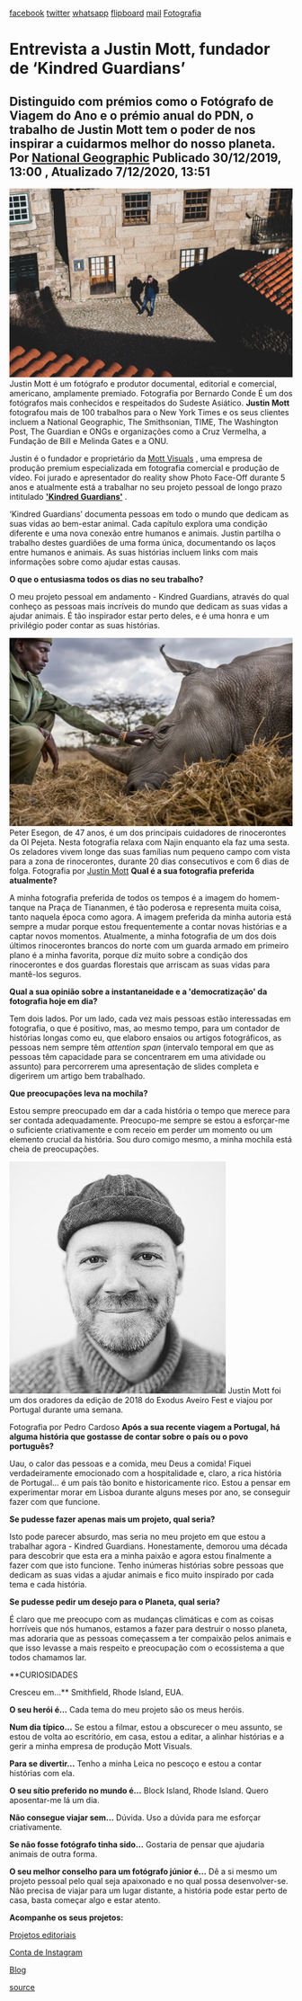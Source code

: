 [facebook](https://www.facebook.com/sharer/sharer.php?u=https%3A%2F%2Fwww.natgeo.pt%2Ffotografia%2F2019%2F12%2Fentrevista-justin-mott-fundador-de-kindred-guardians) [twitter](https://twitter.com/share?url=https%3A%2F%2Fwww.natgeo.pt%2Ffotografia%2F2019%2F12%2Fentrevista-justin-mott-fundador-de-kindred-guardians&via=natgeo&text=Entrevista%20a%20Justin%20Mott%2C%20fundador%20de%20%E2%80%98Kindred%20Guardians%E2%80%99) [whatsapp](https://web.whatsapp.com/send?text=https%3A%2F%2Fwww.natgeo.pt%2Ffotografia%2F2019%2F12%2Fentrevista-justin-mott-fundador-de-kindred-guardians) [flipboard](https://share.flipboard.com/bookmarklet/popout?v=2&title=Entrevista%20a%20Justin%20Mott%2C%20fundador%20de%20%E2%80%98Kindred%20Guardians%E2%80%99&url=https%3A%2F%2Fwww.natgeo.pt%2Ffotografia%2F2019%2F12%2Fentrevista-justin-mott-fundador-de-kindred-guardians) [mail](mailto:?subject=NatGeo&body=https%3A%2F%2Fwww.natgeo.pt%2Ffotografia%2F2019%2F12%2Fentrevista-justin-mott-fundador-de-kindred-guardians%20-%20Entrevista%20a%20Justin%20Mott%2C%20fundador%20de%20%E2%80%98Kindred%20Guardians%E2%80%99) [Fotografia](https://www.natgeo.pt/fotografia) 
# Entrevista a Justin Mott, fundador de ‘Kindred Guardians’ 
## Distinguido com prémios como o Fotógrafo de Viagem do Ano e o prémio anual do PDN, o trabalho de Justin Mott tem o poder de nos inspirar a cuidarmos melhor do nosso planeta. Por [National Geographic](https://www.natgeo.pt/autor/national-geographic) Publicado 30/12/2019, 13:00 , Atualizado 7/12/2020, 13:51 
![Justin Mott é um fotógrafo e produtor documental](img/files_styles_image_00_public_justin.jpg)
Justin Mott é um fotógrafo e produtor documental, editorial e comercial, americano, amplamente premiado. Fotografia por Bernardo Conde É um dos fotógrafos mais conhecidos e respeitados do Sudeste Asiático. **Justin Mott** fotografou mais de 100 trabalhos para o New York Times e os seus clientes incluem a National Geographic, The Smithsonian, TIME, The Washington Post, The Guardian e ONGs e organizações como a Cruz Vermelha, a Fundação de Bill e Melinda Gates e a ONU. 

Justin é o fundador e proprietário da [Mott Visuals](https://www.mottvisuals.com/) , uma empresa de produção premium especializada em fotografia comercial e produção de vídeo. Foi jurado e apresentador do reality show Photo Face-Off durante 5 anos e atualmente está a trabalhar no seu projeto pessoal de longo prazo intitulado [**'Kindred Guardians'**](https://www.justinmott.com/kindred-guardians) . 

‘Kindred Guardians’ documenta pessoas em todo o mundo que dedicam as suas vidas ao bem-estar animal. Cada capítulo explora uma condição diferente e uma nova conexão entre humanos e animais. Justin partilha o trabalho destes guardiões de uma forma única, documentando os laços entre humanos e animais. As suas histórias incluem links com mais informações sobre como ajudar estas causas. 

**O que o entusiasma todos os dias no seu trabalho?** 

O meu projeto pessoal em andamento - Kindred Guardians, através do qual conheço as pessoas mais incríveis do mundo que dedicam as suas vidas a ajudar animais. É tão inspirador estar perto deles, e é uma honra e um privilégio poder contar as suas histórias. 

![Peter Esegon, de 47 anos, é um dos principais cuidadores de rinocerontes da OI Pejeta. ](img/files_styles_image_00_public_the_last_remaining_nothern_white_rhinos_justin_mott_00_large.jpg)
Peter Esegon, de 47 anos, é um dos principais cuidadores de rinocerontes da OI Pejeta. Nesta fotografia relaxa com Najin enquanto ela faz uma sesta. Os zeladores vivem longe das suas famílias num pequeno campo com vista para a zona de rinocerontes, durante 20 dias consecutivos e com 6 dias de folga. Fotografia por [Justin Mott](https://www.natgeo.pt/fotografo/justin-mott) **Qual é a sua fotografia preferida atualmente?** 

A minha fotografia preferida de todos os tempos é a imagem do homem-tanque na Praça de Tiananmen, é tão poderosa e representa muita coisa, tanto naquela época como agora. A imagem preferida da minha autoria está sempre a mudar porque estou frequentemente a contar novas histórias e a captar novos momentos. Atualmente, a minha fotografia de um dos dois últimos rinocerontes brancos do norte com um guarda armado em primeiro plano é a minha favorita, porque diz muito sobre a condição dos rinocerontes e dos guardas florestais que arriscam as suas vidas para mantê-los seguros. 

**Qual a sua opinião sobre a instantaneidade e a 'democratização' da fotografia hoje em dia?** 

Tem dois lados. Por um lado, cada vez mais pessoas estão interessadas em fotografia, o que é positivo, mas, ao mesmo tempo, para um contador de histórias longas como eu, que elaboro ensaios ou artigos fotográficos, as pessoas nem sempre têm _attention span_ (intervalo temporal em que as pessoas têm capacidade para se concentrarem em uma atividade ou assunto) para percorrerem uma apresentação de slides completa e digerirem um artigo bem trabalhado. 

**Que preocupações leva na mochila?** 

Estou sempre preocupado em dar a cada história o tempo que merece para ser contada adequadamente. Preocupo-me sempre se estou a esforçar-me o suficiente criativamente e com receio em perder um momento ou um elemento crucial da história. Sou duro comigo mesmo, a minha mochila está cheia de preocupações. 

![Justin Mott foi um dos oradores da edição de 2018 do Exodus Aveiro Fest e viajou ...](img/files_styles_image_00_public_justin_mott_web_res_cropped.jpg)
Justin Mott foi um dos oradores da edição de 2018 do Exodus Aveiro Fest e viajou por Portugal durante uma semana. 

Fotografia por Pedro Cardoso **Após a sua recente viagem a Portugal, há alguma história que gostasse de contar sobre o país ou o povo português?** 

Uau, o calor das pessoas e a comida, meu Deus a comida! Fiquei verdadeiramente emocionado com a hospitalidade e, claro, a rica história de Portugal… é um país tão bonito e historicamente rico. Estou a pensar em experimentar morar em Lisboa durante alguns meses por ano, se conseguir fazer com que funcione. 

**Se pudesse fazer apenas mais um projeto, qual seria?** 

Isto pode parecer absurdo, mas seria no meu projeto em que estou a trabalhar agora - Kindred Guardians. Honestamente, demorou uma década para descobrir que esta era a minha paixão e agora estou finalmente a fazer com que isto funcione. Tenho inúmeras histórias sobre pessoas que dedicam as suas vidas a ajudar animais e fico muito inspirado por cada tema e cada história. 

**Se pudesse pedir um desejo para o Planeta, qual seria?** 

É claro que me preocupo com as mudanças climáticas e com as coisas horríveis que nós humanos, estamos a fazer para destruir o nosso planeta, mas adoraria que as pessoas começassem a ter compaixão pelos animais e que isso levasse a mais respeito e preocupação com o ecossistema a que todos chamamos lar. 

**CURIOSIDADES 

Cresceu em...** Smithfield, Rhode Island, EUA. 

**O seu herói é...** Cada tema do meu projeto são os meus heróis. 

**Num dia típico...** Se estou a filmar, estou a obscurecer o meu assunto, se estou de volta ao escritório, em casa, estou a editar, a alinhar histórias e a gerir a minha empresa de produção Mott Visuals. 

**Para se divertir...** Tenho a minha Leica no pescoço e estou a contar histórias com ela. 

**O seu sítio preferido no mundo é…** Block Island, Rhode Island. Quero aposentar-me lá um dia. 

**Não consegue viajar sem...** Dúvida. Uso a dúvida para me esforçar criativamente. 

**Se não fosse fotógrafo tinha sido…** Gostaria de pensar que ajudaria animais de outra forma. 

**O seu melhor conselho para um fotógrafo júnior é...** Dê a si mesmo um projeto pessoal pelo qual seja apaixonado e no qual possa desenvolver-se. Não precisa de viajar para um lugar distante, a história pode estar perto de casa, basta começar algo e estar atento. 

**Acompanhe os seus projetos:** 

[Projetos editoriais](https://www.justinmott.com/) 

[Conta de Instagram](http://instagram.com/askmott) 

[Blog](https://www.askmott.com/) 



[source](https://www.natgeo.pt/fotografia/2019/12/entrevista-justin-mott-fundador-de-kindred-guardians)
